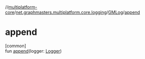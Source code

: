 //[multiplatform-core](../../../index.md)/[net.graphmasters.multiplatform.core.logging](../index.md)/[GMLog](index.md)/[append](append.md)

# append

[common]\
fun [append](append.md)(logger: [Logger](../-logger/index.md))
